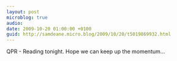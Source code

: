 ```yaml
---
layout: post
microblog: true
audio: 
date: 2009-10-20 01:00:00 +0100
guid: http://samdeane.micro.blog/2009/10/20/t5019869932.html
---
```

QPR - Reading tonight. Hope we can keep up the momentum...
